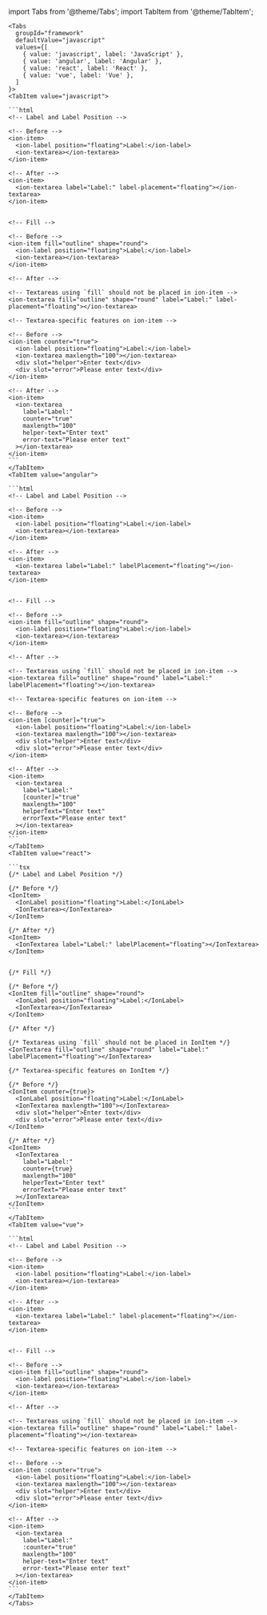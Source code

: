 import Tabs from '@theme/Tabs';
import TabItem from '@theme/TabItem';

````mdx-code-block
<Tabs
  groupId="framework"
  defaultValue="javascript"
  values={[
    { value: 'javascript', label: 'JavaScript' },
    { value: 'angular', label: 'Angular' },
    { value: 'react', label: 'React' },
    { value: 'vue', label: 'Vue' },
  ]
}>
<TabItem value="javascript">

```html
<!-- Label and Label Position -->

<!-- Before -->
<ion-item>
  <ion-label position="floating">Label:</ion-label>
  <ion-textarea></ion-textarea>
</ion-item>

<!-- After -->
<ion-item>
  <ion-textarea label="Label:" label-placement="floating"></ion-textarea>
</ion-item>


<!-- Fill -->

<!-- Before -->
<ion-item fill="outline" shape="round">
  <ion-label position="floating">Label:</ion-label>
  <ion-textarea></ion-textarea>
</ion-item>

<!-- After -->

<!-- Textareas using `fill` should not be placed in ion-item -->
<ion-textarea fill="outline" shape="round" label="Label:" label-placement="floating"></ion-textarea>

<!-- Textarea-specific features on ion-item -->

<!-- Before -->
<ion-item counter="true">
  <ion-label position="floating">Label:</ion-label>
  <ion-textarea maxlength="100"></ion-textarea>
  <div slot="helper">Enter text</div>
  <div slot="error">Please enter text</div>
</ion-item>

<!-- After -->
<ion-item>
  <ion-textarea
    label="Label:"
    counter="true"
    maxlength="100"
    helper-text="Enter text"
    error-text="Please enter text"
  ></ion-textarea>
</ion-item>
```
</TabItem>
<TabItem value="angular">

```html
<!-- Label and Label Position -->

<!-- Before -->
<ion-item>
  <ion-label position="floating">Label:</ion-label>
  <ion-textarea></ion-textarea>
</ion-item>

<!-- After -->
<ion-item>
  <ion-textarea label="Label:" labelPlacement="floating"></ion-textarea>
</ion-item>


<!-- Fill -->

<!-- Before -->
<ion-item fill="outline" shape="round">
  <ion-label position="floating">Label:</ion-label>
  <ion-textarea></ion-textarea>
</ion-item>

<!-- After -->

<!-- Textareas using `fill` should not be placed in ion-item -->
<ion-textarea fill="outline" shape="round" label="Label:" labelPlacement="floating"></ion-textarea>

<!-- Textarea-specific features on ion-item -->

<!-- Before -->
<ion-item [counter]="true">
  <ion-label position="floating">Label:</ion-label>
  <ion-textarea maxlength="100"></ion-textarea>
  <div slot="helper">Enter text</div>
  <div slot="error">Please enter text</div>
</ion-item>

<!-- After -->
<ion-item>
  <ion-textarea
    label="Label:"
    [counter]="true"
    maxlength="100"
    helperText="Enter text"
    errorText="Please enter text"
  ></ion-textarea>
</ion-item>
```
</TabItem>
<TabItem value="react">

```tsx
{/* Label and Label Position */}

{/* Before */}
<IonItem>
  <IonLabel position="floating">Label:</IonLabel>
  <IonTextarea></IonTextarea>
</IonItem>

{/* After */}
<IonItem>
  <IonTextarea label="Label:" labelPlacement="floating"></IonTextarea>
</IonItem>


{/* Fill */}

{/* Before */}
<IonItem fill="outline" shape="round">
  <IonLabel position="floating">Label:</IonLabel>
  <IonTextarea></IonTextarea>
</IonItem>

{/* After */}

{/* Textareas using `fill` should not be placed in IonItem */}
<IonTextarea fill="outline" shape="round" label="Label:" labelPlacement="floating"></IonTextarea>

{/* Textarea-specific features on IonItem */}

{/* Before */}
<IonItem counter={true}>
  <IonLabel position="floating">Label:</IonLabel>
  <IonTextarea maxlength="100"></IonTextarea>
  <div slot="helper">Enter text</div>
  <div slot="error">Please enter text</div>
</IonItem>

{/* After */}
<IonItem>
  <IonTextarea
    label="Label:"
    counter={true}
    maxlength="100"
    helperText="Enter text"
    errorText="Please enter text"
  ></IonTextarea>
</IonItem>
```
</TabItem>
<TabItem value="vue">

```html
<!-- Label and Label Position -->

<!-- Before -->
<ion-item>
  <ion-label position="floating">Label:</ion-label>
  <ion-textarea></ion-textarea>
</ion-item>

<!-- After -->
<ion-item>
  <ion-textarea label="Label:" label-placement="floating"></ion-textarea>
</ion-item>


<!-- Fill -->

<!-- Before -->
<ion-item fill="outline" shape="round">
  <ion-label position="floating">Label:</ion-label>
  <ion-textarea></ion-textarea>
</ion-item>

<!-- After -->

<!-- Textareas using `fill` should not be placed in ion-item -->
<ion-textarea fill="outline" shape="round" label="Label:" label-placement="floating"></ion-textarea>

<!-- Textarea-specific features on ion-item -->

<!-- Before -->
<ion-item :counter="true">
  <ion-label position="floating">Label:</ion-label>
  <ion-textarea maxlength="100"></ion-textarea>
  <div slot="helper">Enter text</div>
  <div slot="error">Please enter text</div>
</ion-item>

<!-- After -->
<ion-item>
  <ion-textarea
    label="Label:"
    :counter="true"
    maxlength="100"
    helper-text="Enter text"
    error-text="Please enter text"
  ></ion-textarea>
</ion-item>
```
</TabItem>
</Tabs>
````

